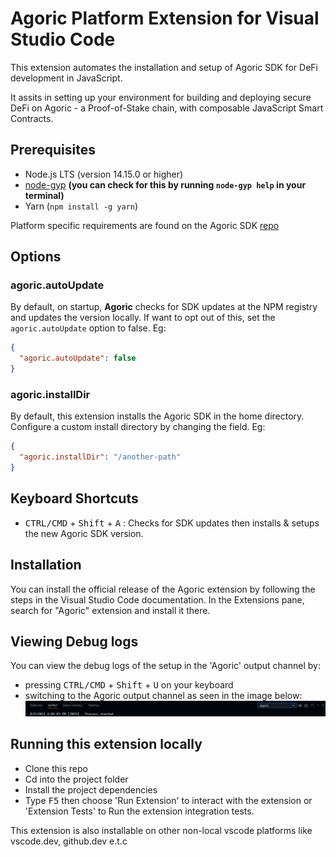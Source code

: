 # Agoric Platform Extension for Visual Studio Code

This extension automates the installation and setup of Agoric SDK for DeFi development in JavaScript.

It assits in setting up your environment for building and deploying secure DeFi on Agoric - a Proof-of-Stake chain, with composable JavaScript Smart Contracts. 

## Prerequisites

- Node.js LTS (version 14.15.0 or higher)
- [node-gyp](https://www.npmjs.com/package/node-gyp) **(you can check for this by running `node-gyp help` in your terminal)**
- Yarn (`npm install -g yarn`)

Platform specific requirements are found on the Agoric SDK [repo](https://github.com/Agoric/agoric-sdk#readme)

## Options

### agoric.autoUpdate

By default, on startup, **Agoric** checks for SDK updates at the NPM registry and updates the version locally.
If want to opt out of this, set the `agoric.autoUpdate` option to false. Eg:

```json
{
  "agoric.autoUpdate": false
}
```

### agoric.installDir

By default, this extension installs the Agoric SDK in the home directory. Configure a custom install directory by changing the field. Eg:

```json
{
  "agoric.installDir": "/another-path"
}
```

## Keyboard Shortcuts

- <kbd>CTRL/CMD</kbd> + <kbd>Shift</kbd> + <kbd>A</kbd> : Checks for SDK updates then installs & setups the new Agoric SDK version.

## Installation

You can install the official release of the Agoric extension by following the steps in the Visual Studio Code documentation. In the Extensions pane, search for "Agoric" extension and install it there.

## Viewing Debug logs

You can view the debug logs of the setup in the 'Agoric' output channel by:

- pressing <kbd>CTRL/CMD</kbd> + <kbd>Shift</kbd> + <kbd>U</kbd> on your keyboard
- switching to the Agoric output channel as seen in the image below:
  <img src='./resources/agoric-output-channel.png' alt='image of the agoric vscode extension output channel' />

## Running this extension locally

- Clone this repo
- Cd into the project folder
- Install the project dependencies
- Type <kbd>F5</kbd> then choose 'Run Extension' to interact with the extension or 'Extension Tests' to Run the extension integration tests.

This extension is also installable on other non-local vscode platforms like vscode.dev, github.dev e.t.c

